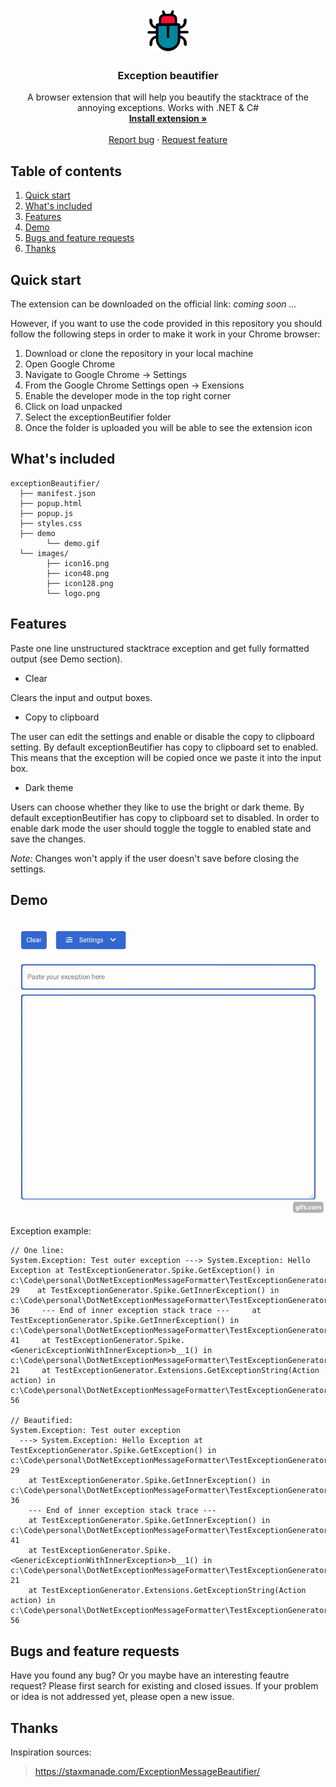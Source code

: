 
<p align="center">
  
  <a>
    <img src="https://github.com/vgagaleski/exceptionBeautifier/blob/master/images/logo_2.png" alt="exceptionBeautifier logo" width="72" height="72">
  </a>
</p>
<h3 align="center"> Exception beautifier </h3>

<p align="center">
  A browser extension that will help you beautify the stacktrace of the annoying exceptions. Works with .NET & C#
  <br>
  <a href="https://chrome.google.com/webstore/detail/exception-beautifier/lnjihceobbbfgbnoghfeeofplkdelion"><strong>Install extension »</strong></a>
  <br>
  <br>
  <a href="coming_soon">Report bug</a>
  ·
  <a href="coming_soon">Request feature</a>
</p>

## Table of contents
1. [Quick start](#quickstart)
2. [What's included](#whatsincluded)
3. [Features](#features)
4. [Demo](#demo)
5. [Bugs and feature requests](#bugsandfeaturerequests)
6. [Thanks](#thanks)

## Quick start <a name="quickstart"></a>
The extension can be downloaded on the official link: _coming soon ..._

However, if you want to use the code provided in this repository you should follow the following steps in order to make it work in your Chrome browser:

1. Download or clone the repository in your local machine
2. Open Google Chrome 
3. Navigate to Google Chrome -> Settings
4. From the Google Chrome Settings open -> Exensions
5. Enable the developer mode in the top right corner
6. Click on load unpacked
7. Select the exceptionBeutifier folder
8. Once the folder is uploaded you will be able to see the extension icon

## What's included  <a name="whatsincluded"></a>

```
exceptionBeautifier/
  ├── manifest.json
  ├── popup.html
  ├── popup.js
  ├── styles.css
  ├── demo
        └── demo.gif
  └── images/
        ├── icon16.png
        ├── icon48.png
        ├── icon128.png
        └── logo.png
```

## Features <a name="features"></a>
Paste one line unstructured stacktrace exception and get fully formatted output (see Demo section).

- Clear

Clears the input and output boxes.

- Copy to clipboard

The user can edit the settings and enable or disable the copy to clipboard setting. By default exceptionBeutifier has copy to clipboard set to enabled. 
This means that the exception will be copied once we paste it into the input box.

- Dark theme

Users can choose whether they like to use the bright or dark theme. By default exceptionBeutifier has copy to clipboard set to disabled. 
In order to enable dark mode the user should toggle the toggle to enabled state and save the changes.

*Note:* Changes won't apply if the user doesn't save before closing the settings.

## Demo <a name="demo"></a>
![Demo](https://github.com/vgagaleski/exceptionBeautifier/blob/master/demo/demo.gif)

Exception example: 

```
// One line:
System.Exception: Test outer exception ---> System.Exception: Hello Exception at TestExceptionGenerator.Spike.GetException() in c:\Code\personal\DotNetExceptionMessageFormatter\TestExceptionGenerator\Spike.cs:line 29    at TestExceptionGenerator.Spike.GetInnerException() in c:\Code\personal\DotNetExceptionMessageFormatter\TestExceptionGenerator\Spike.cs:line 36     --- End of inner exception stack trace ---     at TestExceptionGenerator.Spike.GetInnerException() in c:\Code\personal\DotNetExceptionMessageFormatter\TestExceptionGenerator\Spike.cs:line 41     at TestExceptionGenerator.Spike.<GenericExceptionWithInnerException>b__1() in c:\Code\personal\DotNetExceptionMessageFormatter\TestExceptionGenerator\Spike.cs:line 21     at TestExceptionGenerator.Extensions.GetExceptionString(Action action) in c:\Code\personal\DotNetExceptionMessageFormatter\TestExceptionGenerator\Spike.cs:line 56

// Beautified:
System.Exception: Test outer exception
  ---> System.Exception: Hello Exception at TestExceptionGenerator.Spike.GetException() in c:\Code\personal\DotNetExceptionMessageFormatter\TestExceptionGenerator\Spike.cs:line 29
    at TestExceptionGenerator.Spike.GetInnerException() in c:\Code\personal\DotNetExceptionMessageFormatter\TestExceptionGenerator\Spike.cs:line 36
    --- End of inner exception stack trace ---
    at TestExceptionGenerator.Spike.GetInnerException() in c:\Code\personal\DotNetExceptionMessageFormatter\TestExceptionGenerator\Spike.cs:line 41
    at TestExceptionGenerator.Spike.<GenericExceptionWithInnerException>b__1() in c:\Code\personal\DotNetExceptionMessageFormatter\TestExceptionGenerator\Spike.cs:line 21
    at TestExceptionGenerator.Extensions.GetExceptionString(Action action) in c:\Code\personal\DotNetExceptionMessageFormatter\TestExceptionGenerator\Spike.cs:line 56
```

## Bugs and feature requests <a name="bugsandfeaturerequests"></a>
Have you found any bug? Or you maybe have an interesting feautre request? Please first search for existing and closed issues. If your problem or idea is not addressed yet, please open a new issue.

## Thanks <a name="thanks"></a>

Inspiration sources:
> https://staxmanade.com/ExceptionMessageBeautifier/
